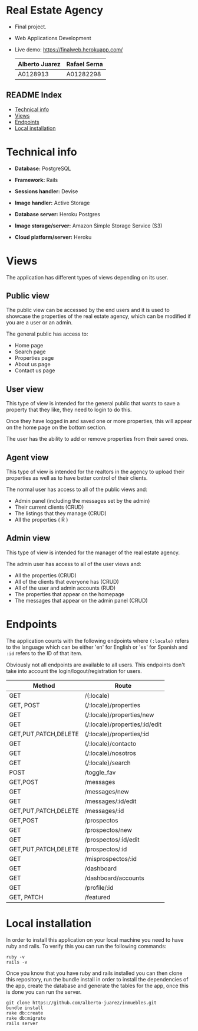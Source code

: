 
# Real Estate Agency

- Final project.
- Web Applications Development
- Live demo: https://finalweb.herokuapp.com/

  | Alberto Juarez | Rafael Serna |
  |--|--|
  | A0128913 | A01282298 |
## README Index
- [Technical info](#technical-info)
- [Views](#views)
- [Endpoints](#endpoints)
- [Local installation](#local-installation)
# Technical info
- **Database:** PostgreSQL
- **Framework:** Rails
- **Sessions handler:** Devise
- **Image handler:** Active Storage

- **Database server:** Heroku Postgres
- **Image storage/server:** Amazon Simple Storage Service (S3)
- **Cloud platform/server:** Heroku


# Views

The application has different types of views depending on its user.

## Public view

The public view can be accessed by the end users and it is used to showcase the properties of the real estate agency, which can be modified if you are a user or an admin.

The general public has access to:

 - Home page
 - Search page
 - Properties page
 - About us page
 - Contact us page

## User view

This type of view is intended for the general public that wants to save a property that they like, they need to login to do this.

Once they have logged in and saved one or more properties, this will appear on the home page on the bottom section.

The user has the ability to add or remove properties from their saved ones.
## Agent view

This type of view is intended for the realtors in the agency to upload their properties as well as to have better control of their clients.

The normal user has access to all of the public views and:

 - Admin panel (including the messages set by the admin)
 - Their current clients (CRUD)
 - The listings that they manage (CRUD)
 - All the properties ( R )


## Admin view

This type of view is intended for the manager of the real estate agency.

The admin user has access to all of the user views and:

- All the properties (CRUD)
- All of the clients that everyone has (CRUD)
- All of the user and admin accounts (RUD)
- The properties that appear on the homepage
- The messages that appear on the admin panel (CRUD)

# Endpoints
The application counts with the following endpoints where `(:locale)` refers to the language which can be either 'en' for English or 'es' for Spanish and `:id` refers to the ID of that item.

Obviously not all endpoints are available to all users. This endpoints don't take into account the login/logout/registration for users.

| Method | Route |
|--|--|
| GET | /(:locale)|
| GET, POST | (/:locale)/properties |
| GET |  (/:locale)/properties/new |
| GET | (/:locale)/properties/:id/edit|
| GET,PUT,PATCH,DELETE | (/:locale)/properties/:id |
| GET | (/:locale)/contacto |
| GET | (/:locale)/nosotros |
| GET | (/:locale)/search |
| POST | /toggle_fav |
| GET,POST | /messages |
| GET | /messages/new |
| GET | /messages/:id/edit |
| GET,PUT,PATCH,DELETE | /messages/:id |
| GET,POST | /prospectos |
| GET | /prospectos/new |
| GET | /prospectos/:id/edit|
| GET,PUT,PATCH,DELETE | /prospectos/:id |
| GET | /misprospectos/:id |
| GET | /dashboard|
| GET | /dashboard/accounts|
| GET | /profile/:id|
| GET, PATCH | /featured|

# Local installation
In order to install this application on your local machine you need to have ruby and rails. To verify this you can run the following commands:

    ruby -v
    rails -v


Once you know that you have ruby and rails installed you can then clone this repository, run the bundle install in order to install the dependencies of the app, create the database and generate the tables for the app, once this is done you can run the server.

    git clone https://github.com/alberto-juarez/inmuebles.git
    bundle install
    rake db:create
    rake db:migrate
    rails server
